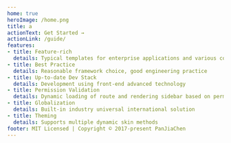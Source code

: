 ```yaml
---
home: true
heroImage: /home.png
title: a
actionText: Get Started →
actionLink: /guide/
features:
- title: Feature-rich
  details: Typical templates for enterprise applications and various components
- title: Best Practice
  details: Reasonable framework choice, good engineering practice
- title: Up-to-date Dev Stack
  details: Development using front-end advanced technology
- title: Permission Validation
  details: Dynamic loading of route and rendering sidebar based on permissions
- title: Globalization
  details: Built-in industry universal international solution
- title: Theming
  details: Supports multiple dynamic skin methods
footer: MIT Licensed | Copyright © 2017-present PanJiaChen
---
```

